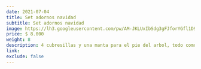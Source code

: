```yaml
---
date: 2021-07-04
title: Set adornos navidad
subtitle: Set adornos navidad
image: https://lh3.googleusercontent.com/pw/AM-JKLUxIbSdg3gFJforYGfl1D9-409Vom5_oKOCrTnikau2I8HGc7p4dsb9Yxl1yHx-qvx5Jczrcsowkb14mnNr_uKRcr2_ZhYw7EBLu7PyZoo0oWzI7peoYPKmam1IkqkQ8AIkF0C2GYNfp99SZ4LS5ewiqg=w466-h621-no?authuser=0
price: $ 8.000
weight: 8
description: 4 cubresillas y una manta para el pie del arbol, todo como nuevo
link: 
exclude: false
---
```

